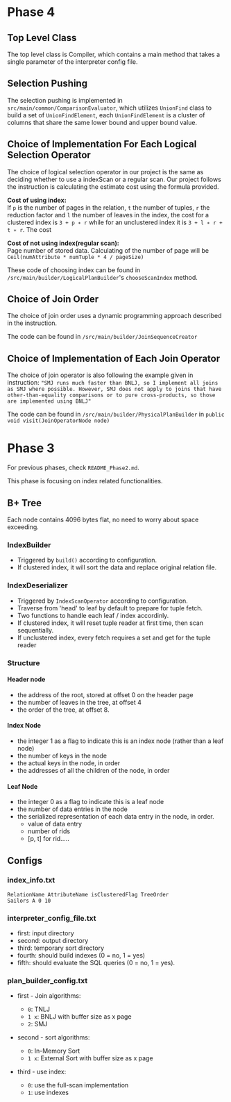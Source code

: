 # Phase 4

## Top Level Class
The top level class is Compiler, which contains a main method that takes a single parameter
of the interpreter config file.

## Selection Pushing
The selection pushing is implemented in `src/main/common/ComparisonEvaluator`, which utilizes
`UnionFind` class to build a set of `UnionFindElement`, each `UnionFindElement` is a cluster of columns
that share the same lower bound and upper bound value.

## Choice of Implementation For Each Logical Selection Operator
The choice of logical selection operator in our project is the same as deciding whether to use
a indexScan or a regular scan. Our project follows the instruction is calculating the estimate cost using 
the formula provided.  

**Cost of using index:** \
If `p` is the number of pages in the relation, `t` the number of tuples, `r` the reduction factor and `l` the
number of leaves in the index, the cost for a clustered index is `3 + p ∗ r` while for an unclustered index it is
`3 + l ∗ r + t ∗ r`. The cost 

**Cost of not using index(regular scan):** \
Page number of stored data. Calculating of the number of page will be `Ceil(numAttribute * numTuple * 4 / pageSize)`

These code of choosing index can be found in `/src/main/builder/LogicalPlanBuilder`'s `chooseScanIndex` method.

## Choice of Join Order
The choice of join order uses a dynamic programming approach described in the instruction. 


The code can be found in `/src/main/builder/JoinSequenceCreator`

## Choice of Implementation of Each Join Operator
The choice of join operator is also following the example given in instruction:
`"SMJ runs much faster than BNLJ, so I implement all joins as SMJ where possible. However, SMJ does not
apply to joins that have other-than-equality comparisons or to pure cross-products, so those are
implemented using BNLJ"`

The code can be found in `/src/main/builder/PhysicalPlanBuilder` in `public void visit(JoinOperatorNode node)`

# Phase 3

For previous phases, check `README_Phase2.md`.

This phase is focusing on index related functionalities.

## B+ Tree

Each node contains 4096 bytes flat, no need to worry about space exceeding.

### IndexBuilder

- Triggered by `build()` according to configuration.
- If clustered index, it will sort the data and replace original relation file.

### IndexDeserializer

- Triggered by `IndexScanOperator` according to configuration.
- Traverse from 'head' to leaf by default to prepare for tuple fetch.
- Two functions to handle each leaf / index accordinly.
- If clustered index, it will reset tuple reader at first time, then scan sequentially.
- If unclustered index, every fetch requires a set and get for the tuple reader

### Structure

#### Header node

- the address of the root, stored at offset 0 on the header page
- the number of leaves in the tree, at offset 4
- the order of the tree, at offset 8.

#### Index Node

- the integer 1 as a flag to indicate this is an index node (rather than a leaf node)
- the number of keys in the node
- the actual keys in the node, in order
- the addresses of all the children of the node, in order

#### Leaf Node

- the integer 0 as a flag to indicate this is a leaf node
- the number of data entries in the node
- the serialized representation of each data entry in the node, in order.
  - value of data entry
  - number of rids
  - [p, t] for rid.....

## Configs

### index_info.txt

```
RelationName AttributeName isClusteredFlag TreeOrder
Sailors A 0 10
```

### interpreter_config_file.txt

- first: input directory
- second: output directory
- third: temporary sort directory
- fourth: should build indexes (0 = no, 1 = yes)
- fifth: should evaluate the SQL queries (0 = no, 1 = yes).

### plan_builder_config.txt

- first - Join algorithms:

  - `0`: TNLJ
  - `1 x`: BNLJ with buffer size as x page
  - `2`: SMJ

- second - sort algorithms:

  - `0`: In-Memory Sort
  - `1 x`: External Sort with buffer size as x page

- third - use index:

  - `0`: use the full-scan implementation
  - `1`: use indexes
